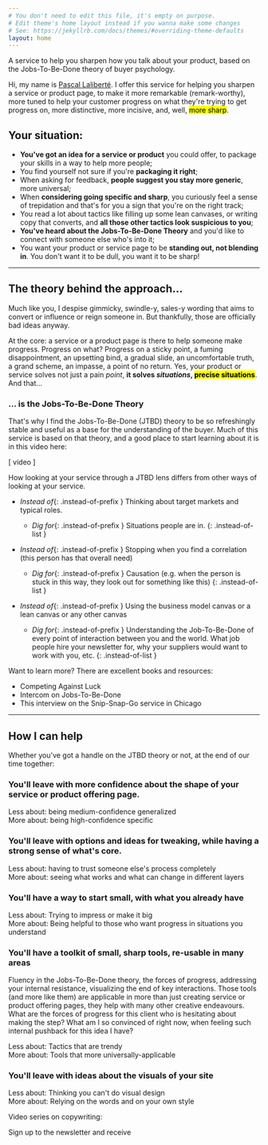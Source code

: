 ```yaml
---
# You don't need to edit this file, it's empty on purpose.
# Edit theme's home layout instead if you wanna make some changes
# See: https://jekyllrb.com/docs/themes/#overriding-theme-defaults
layout: home
---
```


<div class="intro" markdown="1">
A service to help you sharpen how you talk about your product, based on the Jobs-To-Be-Done theory of buyer psychology.
</div>

Hi, my name is [Pascal Laliberté](https://pascallaliberte.me). I offer this service for helping you sharpen a service or product page, to make it more remarkable (remark-worthy), more tuned to help your customer progress on what they're trying to get progress on, more distinctive, more incisive, and, well, <mark>more sharp</mark>.

## Your situation:

* **You've got an idea for a service or product** you could offer, to package your skills in a way to help more people;
* You find yourself not sure if you're **packaging it right**;
* When asking for feedback, **people suggest you stay more generic**, more universal;
* When **considering going specific and sharp**, you curiously feel a sense of trepidation and that's for you a sign that you're on the right track;
* You read a lot about tactics like filling up some lean canvases, or writing copy that converts, and **all those other tactics look suspicious to you**;
* **You've heard about the Jobs-To-Be-Done Theory** and you'd like to connect with someone else who's into it;
* You want your product or service page to be **standing out, not blending in**. You don't want it to be dull, you want it to be sharp!

---

## The theory behind the approach...

Much like you, I despise gimmicky, swindle-y, sales-y wording that aims to convert or influence or reign someone in. But thankfully, those are officially bad ideas anyway.

At the core: a service or a product page is there to help someone make progress. Progress on what? Progress on a sticky point, a fuming disappointment, an upsetting bind, a gradual slide, an uncomfortable truth, a grand scheme, an impasse, a point of no return. Yes, your product or service solves not just a pain _point_, **it solves _situations_, <mark>precise situations</mark>**. And that...

### ... is the Jobs-To-Be-Done Theory

That's why I find the Jobs-To-Be-Done (JTBD) theory to be so refreshingly stable and useful as a base for the understanding of the buyer. Much of this service is based on that theory, and a good place to start learning about it is in this video here:

[ video ]

How looking at your service through a JTBD lens differs from other ways of looking at your service.

* *Instead of*{: .instead-of-prefix } Thinking about target markets and typical roles.
  * *Dig for*{: .instead-of-prefix } Situations people are in.
{: .instead-of-list }

* *Instead of*{: .instead-of-prefix } Stopping when you find a correlation (this person has that overall need)
  * *Dig for*{: .instead-of-prefix } Causation (e.g. when the person is stuck in this way, they look out for something like this)
{: .instead-of-list }

* *Instead of*{: .instead-of-prefix } Using the business model canvas or a lean canvas or any other canvas
  * *Dig for*{: .instead-of-prefix } Understanding the Job-To-Be-Done of every point of interaction between you and the world. What job people hire your newsletter for, why your suppliers would want to work with you, etc.
{: .instead-of-list }

Want to learn more? There are excellent books and resources:

- Competing Against Luck
- Intercom on Jobs-To-Be-Done
- This interview on the Snip-Snap-Go service in Chicago

---

## How I can help

Whether you've got a handle on the JTBD theory or not, at the end of our time together:

### You'll leave with more confidence about the shape of your service or product offering page.

Less about: being medium-confidence generalized  
More about: being high-confidence specific

### You'll leave with options and ideas for tweaking, while having a strong sense of what's core.

Less about: having to trust someone else's process completely  
More about: seeing what works and what can change in different layers

### You'll have a way to start small, with what you already have

Less about: Trying to impress or make it big  
More about: Being helpful to those who want progress in situations you understand

### You'll have a toolkit of small, sharp tools, re-usable in many areas

Fluency in the Jobs-To-Be-Done theory, the forces of progress, addressing your internal resistance, visualizing the end of key interactions. Those tools (and more like them) are applicable in more than just creating service or product offering pages, they help with many other creative endeavours. What are the forces of progress for this client who is hesitating about making the step? What am I so convinced of right now, when feeling such internal pushback for this idea I have?

Less about: Tactics that are trendy  
More about: Tools that more universally-applicable

### You'll leave with ideas about the visuals of your site

Less about: Thinking you can't do visual design  
More about: Relying on the words and on your own style

Video series on copywriting:

Sign up to the newsletter and receive 
